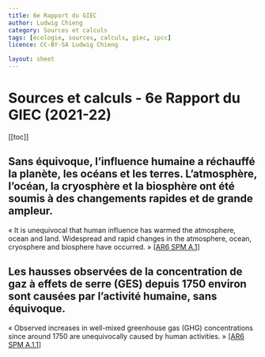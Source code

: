 ```yaml
---
title: 6e Rapport du GIEC
author: Ludwig Chieng
category: Sources et calculs
tags: [écologie, sources, calculs, giec, ipcc]
licence: CC-BY-SA Ludwig Chieng

layout: sheet
---
```


# Sources et calculs - 6e Rapport du GIEC (2021-22)

[[toc]]

## Sans équivoque, l’influence humaine a réchauffé la planète, les océans et les terres. L’atmosphère, l’océan, la cryosphère et la biosphère ont été soumis à des changements rapides et de grande ampleur.

« It is unequivocal that human influence has warmed the atmosphere, ocean and land. Widespread and rapid changes in the atmosphere, ocean, cryosphere and biosphere have occurred. » [[AR6 SPM A.1]](https://www.ipcc.ch/report/ar6/wg1/downloads/report/IPCC_AR6_WGI_SPM.pdf#page=6&zoom=auto,-22,842)


## Les hausses observées de la concentration de gaz à effets de serre (GES) depuis 1750 environ sont causées par l’activité humaine, sans équivoque.

« Observed increases in well-mixed greenhouse gas (GHG) concentrations since around 1750 are unequivocally caused by human activities. » [[AR6 SPM A.1.1]](https://www.ipcc.ch/report/ar6/wg1/downloads/report/IPCC_AR6_WGI_SPM.pdf#page=6&zoom=auto,-22,842)
